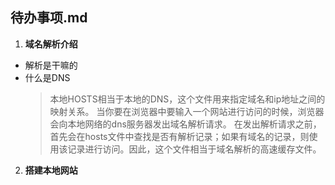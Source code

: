 

待办事项.md
----


 1. **域名解析介绍**
 
 - 解析是干嘛的
 - 什么是DNS
    > 本地HOSTS相当于本地的DNS，这个文件用来指定域名和ip地址之间的映射关系。
    > 当你要在浏览器中要输入一个网站进行访问的时候，浏览器会向本地网络的dns服务器发出域名解析请求。
    > 在发出解析请求之前，首先会在hosts文件中查找是否有解析记录；如果有域名的记录，则使用该记录进行访问。因此，这个文件相当于域名解析的高速缓存文件。


2. **搭建本地网站**

